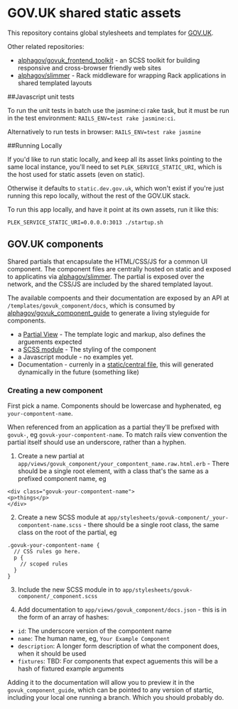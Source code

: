 GOV.UK shared static assets
===========================

This repository contains global stylesheets and templates for [GOV.UK](https://www.gov.uk).

Other related repositories:

* [alphagov/govuk_frontend_toolkit](https://github.com/alphagov/govuk_frontend_toolkit) - an SCSS toolkit for building responsive and cross-browser friendly web sites
* [alphagov/slimmer](https://github.com/alphagov/slimmer) - Rack middleware for wrapping Rack applications in shared templated layouts

##Javascript unit tests

To run the unit tests in batch use the jasmine:ci rake task, but it must be run in the test environment: `RAILS_ENV=test rake jasmine:ci`.

Alternatively to run tests in browser: `RAILS_ENV=test rake jasmine`

##Running Locally

If you'd like to run static locally, and keep all its asset links pointing to
the same local instance, you'll need to set `PLEK_SERVICE_STATIC_URI`, which is
the host used for static assets (even on static).

Otherwise it defaults to `static.dev.gov.uk`, which won't exist if you're
just running this repo locally, without the rest of the GOV.UK stack.

To run this app locally, and have it point at its own assets, run it like this:

```
PLEK_SERVICE_STATIC_URI=0.0.0.0:3013 ./startup.sh
```

## GOV.UK components

Shared partials that encapsulate the HTML/CSS/JS for a common UI component.
The component files are centrally hosted on static and exposed to applicatins via [alphagov/slimmer](https://github.com/alphagov/slimmer).
The partial is exposed over the network, and the CSS/JS are included by the shared templated layout.

The available compoents and their documentation are exposed by an API at `/templates/govuk_component/docs`, which is consumed by
[alphagov/govuk_component_guide](https://github.com/alphagov/govuk_component_guide) to generate a living styleguide for components.


* a [Partial View](app/views/govuk_component) - The template logic and markup, also defines the arguements expected
* a [SCSS module](app/assets/stylesheets/govuk-component) - The styling of the component
* a Javascript module - no examples yet.
* Documentation - currenly in a [static/central file](app/views/govuk_component/docs.json), this will generated dynamically in the future (something like)

### Creating a new component

First pick a name. Components should be lowercase and hyphenated, eg `your-compontent-name`.

When referenced from an application as a partial they'll be prefixed with `govuk-`, eg `govuk-your-compontent-name`. To match rails view convention the partial itself should use an underscore, rather than a hyphen.

1) Create a new partial at `app/views/govuk_component/your_compontent_name.raw.html.erb` - There should be a single root element, with a class that's the same as a prefixed component name, eg
```
<div class="govuk-your-compontent-name">
<p>things</p>
</div>
```

2) Create a new SCSS module at `app/stylesheets/govuk-component/_your-compontent-name.scss` - there should be a single root class, the same class on the root of the partial, eg
```
.govuk-your-compontent-name {
  // CSS rules go here.
  p {
    // scoped rules
  }
}
```

3) Include the new SCSS module in to `app/stylesheets/govuk-component/_component.scss`

4) Add documentation to `app/views/govuk_component/docs.json` - this is in the form of an array of hashes:
* `id`: The underscore version of the compontent name
* `name`: The human name, eg, `Your Example Component`
* `description`: A longer form description of what the component does, when it should be used
* `fixtures`: TBD: For components that expect aguements this will be a hash of fixtured example arguments

Adding it to the documentation will allow you to preview it in the `govuk_component_guide`, which can be pointed to any
version of startic, including your local one running a branch. Which you should probably do.
